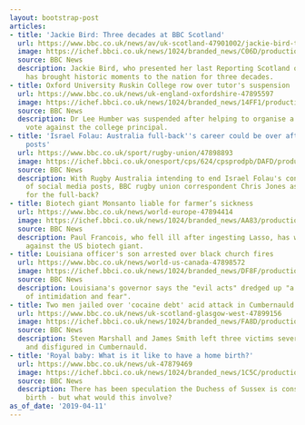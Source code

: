 ```yaml
---
layout: bootstrap-post
articles:
- title: 'Jackie Bird: Three decades at BBC Scotland'
  url: https://www.bbc.co.uk/news/av/uk-scotland-47901002/jackie-bird-three-decades-at-bbc-scotland
  image: https://ichef.bbci.co.uk/news/1024/branded_news/C06D/production/_106416294_p0766nz4.jpg
  source: BBC News
  description: Jackie Bird, who presented her last Reporting Scotland on Wednesday,
    has brought historic moments to the nation for three decades.
- title: Oxford University Ruskin College row over tutor's suspension
  url: https://www.bbc.co.uk/news/uk-england-oxfordshire-47895597
  image: https://ichef.bbci.co.uk/news/1024/branded_news/14FF1/production/_106410068_mediaitem106410065.jpg
  source: BBC News
  description: Dr Lee Humber was suspended after helping to organise a no confidence
    vote against the college principal.
- title: 'Israel Folau: Australia full-back''s career could be over after social media
    posts'
  url: https://www.bbc.co.uk/sport/rugby-union/47898893
  image: https://ichef.bbci.co.uk/onesport/cps/624/cpsprodpb/DAFD/production/_106416065_israelfolau_gettyindex1.jpg
  source: BBC News
  description: With Rugby Australia intending to end Israel Folau's contract because
    of social media posts, BBC rugby union correspondent Chris Jones asks what now
    for the full-back?
- title: Biotech giant Monsanto liable for farmer’s sickness
  url: https://www.bbc.co.uk/news/world-europe-47894414
  image: https://ichef.bbci.co.uk/news/1024/branded_news/AA83/production/_106415634_053403060-1.jpg
  source: BBC News
  description: Paul Francois, who fell ill after ingesting Lasso, has won his appeal
    against the US biotech giant.
- title: Louisiana officer's son arrested over black church fires
  url: https://www.bbc.co.uk/news/world-us-canada-47898572
  image: https://ichef.bbci.co.uk/news/1024/branded_news/DF8F/production/_106413275_29542041_222740451806054_2831138974961108383_n.jpg
  source: BBC News
  description: Louisiana's governor says the "evil acts" dredged up "a very dark past
    of intimidation and fear".
- title: Two men jailed over 'cocaine debt' acid attack in Cumbernauld
  url: https://www.bbc.co.uk/news/uk-scotland-glasgow-west-47899156
  image: https://ichef.bbci.co.uk/news/1024/branded_news/FA8D/production/_106414146_acidcomp.jpg
  source: BBC News
  description: Steven Marshall and James Smith left three victims severely burned
    and disfigured in Cumbernauld.
- title: 'Royal baby: What is it like to have a home birth?'
  url: https://www.bbc.co.uk/news/uk-47879469
  image: https://ichef.bbci.co.uk/news/1024/branded_news/1C5C/production/_106406270_meghan.jpg
  source: BBC News
  description: There has been speculation the Duchess of Sussex is considering a home
    birth - but what would this involve?
as_of_date: '2019-04-11'
---
```


